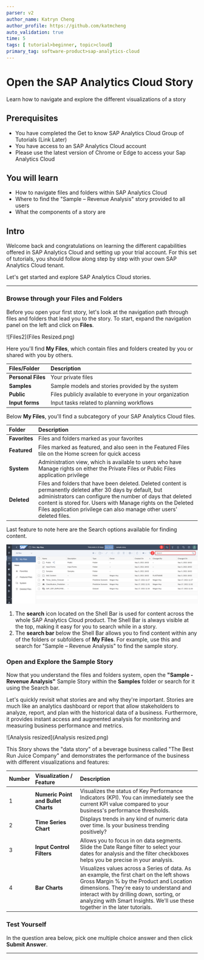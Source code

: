 ```yaml
---
parser: v2
author_name: Katryn Cheng
author_profile: https://github.com/katmcheng
auto_validation: true
time: 5
tags: [ tutorial>beginner, topic>cloud]
primary_tag: software-product>sap-analytics-cloud
---
```


# Open the SAP Analytics Cloud Story
<!-- description --> Learn how to navigate and explore the different visualizations of a story

## Prerequisites
 - You have completed the Get to know SAP Analytics Cloud Group of Tutorials (Link Later)
 - You have access to an SAP Analytics Cloud account
 - Please use the latest version of Chrome or Edge to access your Sap Analytics Cloud

## You will learn
  - How to navigate files and folders within SAP Analytics Cloud
  - Where to find the "Sample – Revenue Analysis" story provided to all users
  - What the components of a story are

## Intro
Welcome back and congratulations on learning the different capabilities offered in SAP Analytics Cloud and setting up your trial account. For this set of tutorials, you should follow along step by step with your own SAP Analytics Cloud tenant.

Let's get started and explore SAP Analytics Cloud stories.

---

### Browse through your Files and Folders

Before you open your first story, let's look at the navigation path through files and folders that lead you to the story. To start, expand the navigation panel on the left and click on **Files**.

<!-- ![Files](Files.png) -->
![Files2](Files Resized.png)

Here you'll find **My Files**, which contain files and folders created by you or shared with you by others.

|  Files/Folder   | Description
|  :------------- | :-------------
|  **Personal Files** | Your private files
|  **Samples**        | Sample models and stories provided by the system
|  **Public**         | Files publicly available to everyone in your organization
|  **Input forms**    | Input tasks related to planning workflows

Below **My Files**, you'll find a subcategory of your SAP Analytics Cloud files.

|  Folder     | Description
|  :------------- | :-------------
|  **Favorites**  | Files and folders marked as your favorites
|  **Featured**   | Files marked as featured, and also seen in the Featured Files tile on the Home screen for quick access
|  **System**     | Administration view, which is available to users who have Manage rights on either the Private Files or Public Files application privilege
|  **Deleted**    | Files and folders that have been deleted. Deleted content is permanently deleted after 30 days by default, but administrators can configure the number of days that deleted content is stored for. Users with Manage rights on the Deleted Files application privilege can also manage other users' deleted files.

Last feature to note here are the Search options available for finding content.

![Search Bar](Search.png)

  1. The **search** icon located on the Shell Bar is used for content across the whole SAP Analytics Cloud product. The Shell Bar is always visible at the top, making it easy for you to search while in a story.
  2. The **search bar** below the Shell Bar allows you to find content within any of the folders or subfolders of **My Files**. For example, use this and search for "Sample – Revenue Analysis" to find the sample story.


### Open and Explore the Sample Story

Now that you understand the files and folders system, open the **"Sample - Revenue Analysis"** Sample Story within the **Samples** folder or search for it using the Search bar.

Let's quickly revisit what stories are and why they're important. Stories are much like an analytics dashboard or report that allow stakeholders to analyze, report, and plan with the historical data of a business. Furthermore, it provides instant access and augmented analysis for monitoring and measuring business performance and metrics.

![Analysis resized](Analysis resized.png)

This Story shows the "data story" of a beverage business called "The Best Run Juice Company" and demonstrates the performance of the business with different visualizations and features:

| Number          |  Visualization / Feature         | Description
|  :------------- |  :-------------                  | :-------------
|1                |  **Numeric Point and Bullet Charts** | Visualizes the status of Key Performance Indicators (KPI).  You can immediately see the current KPI value compared to your business's performance thresholds.
|2                |  **Time Series Chart**               | Displays trends in any kind of numeric data over time.  Is your business trending positively?  
|3                | **Input Control Filters**            | Allows you to focus in on data segments.  Slide the Date Range filter to select your dates for analysis and the filter checkboxes helps you be precise in your analysis.
|4                |  **Bar Charts**                      | Visualizes values across a Series of data.  As an example, the first chart on the left shows Gross Margin % by the Product and Location dimensions. They're easy to understand and interact with by drilling down, sorting, or analyzing with Smart Insights.  We'll use these together in the later tutorials.


### Test Yourself

In the question area below, pick one multiple choice answer and then click **Submit Answer**.


---
